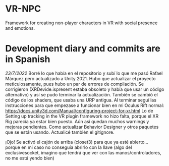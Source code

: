 # VR-NPC

Framework for creating non-player characters in VR with social presence and emotions.

# Development diary and commits are in Spanish

*23/7/2022* Borré lo que había en el repositorio y subí lo que me pasó Rafael Márquez pero actualizado a Unity 2021.
Hubo que actualizar el proyecto meticulosamente, pues hubo un par de errores de compilación. Se corrigieron (XRDevide.ispresent estaba obsoleto y había que usar un código alternativo) y así se pudo terminar la actualización. También se cambió el código de los shaders, que usaba una URP antigua. Al terminar seguí las instrucciones para que empezase a funcionar bien en mi Oculus Rift normal: https://docs.unity3d.com/Manual/configuring-project-for-xr.html
Lo de Setting up tracking in the VR plugin framework no hizo falta, porque el XR Rig parecía ya estar bien puesto.
Aún así quedan muchos warnings y mejoras pendientes. Como actualizar Behavior Designer y otros paquetes que se están usando.
Actualicé también el gitignore.

¡Ojo! Se activó el cajón de arriba (closet3) para que ya esté abierto... porque en mi caso no conseguía abrirlo con la llave (algo del exclusivesocket, imagino que tendrá que ver con las manos/controladores, no me está yendo bien)
